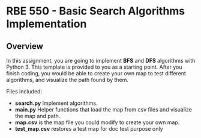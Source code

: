 # RBE 550 - Basic Search Algorithms Implementation

## Overview

In this assignment, you are going to implement **BFS** and **DFS** algorithms with Python 3. This template is provided to you as a starting point. After you finish coding, you would be able to create your own map to test different algorithms, and visualize the path found by them.

Files included:

- **search.py** Implement algorithms. 
- **main.py** Helper functions that load the map from csv files and visualize the map and path.
- **map.csv** is the map file you could modify to create your own map.
- **test_map.csv** restores a test map for doc test purpose only


